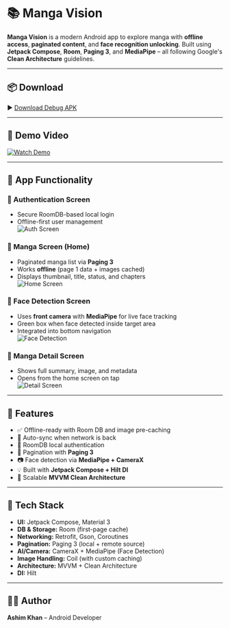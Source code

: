# 📚 Manga Vision

**Manga Vision** is a modern Android app to explore manga with **offline access**, **paginated content**, and **face recognition unlocking**. Built using **Jetpack Compose**, **Room**, **Paging 3**, and **MediaPipe** – all following Google's **Clean Architecture** guidelines.

---

## 📦 Download

▶️ [Download Debug APK](https://drive.google.com/file/d/1hiRwhs_oCxvZbWGu1niXG9DvkHVjytQC/view?usp=sharing)

---

## 🎥 Demo Video

[![Watch Demo](https://user-images.githubusercontent.com/70607b2b7/demo-thumbnail.jpg)](https://drive.google.com/file/d/1Gy0LiONp9WwHAcr7Q2ynQDqqIS4JidWy/view?usp=sharing)

---

## 🎯 App Functionality

### 🔐 Authentication Screen  
- Secure RoomDB-based local login  
- Offline-first user management  
![Auth Screen](screenshots/AuthScreen.jpg)

### 📖 Manga Screen (Home)  
- Paginated manga list via **Paging 3**  
- Works **offline** (page 1 data + images cached)  
- Displays thumbnail, title, status, and chapters  
![Home Screen](screenshots/Manga_Screen.jpg)

### 👤 Face Detection Screen  
- Uses **front camera** with **MediaPipe** for live face tracking  
- Green box when face detected inside target area  
- Integrated into bottom navigation  
![Face Detection](screenshots/Face_Detection_Screen.jpg)

### 📄 Manga Detail Screen  
- Shows full summary, image, and metadata  
- Opens from the home screen on tap  
![Detail Screen](screenshots/MangaDetailScreen.jpg)

---

## 🚀 Features

- ✅ Offline-ready with Room DB and image pre-caching
- 📶 Auto-sync when network is back
- 🔐 RoomDB local authentication
- 🔁 Pagination with **Paging 3**
- 📷 Face detection via **MediaPipe + CameraX**
- 💡 Built with **Jetpack Compose + Hilt DI**
- 🧱 Scalable **MVVM Clean Architecture**

---

## 🧰 Tech Stack

- **UI:** Jetpack Compose, Material 3  
- **DB & Storage:** Room (first-page cache)  
- **Networking:** Retrofit, Gson, Coroutines  
- **Pagination:** Paging 3 (local + remote source)  
- **AI/Camera:** CameraX + MediaPipe (Face Detection)  
- **Image Handling:** Coil (with custom caching)  
- **Architecture:** MVVM + Clean Architecture  
- **DI:** Hilt

---

## 🧑‍💻 Author

**Ashim Khan** – Android Developer  
